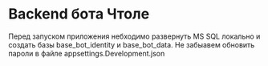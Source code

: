 # Backend бота Чтоле

Перед запуском приложения небходимо развернуть MS SQL локально и создать базы base_bot_identity и base_bot_data. Не забыавем обновить пароли в файле appsettings.Development.json